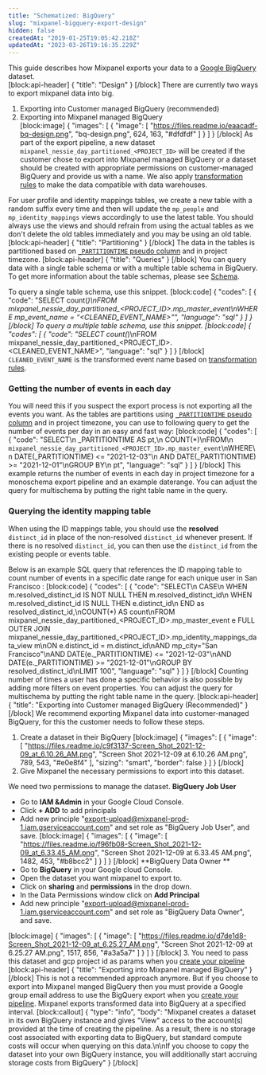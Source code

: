 ```yaml
---
title: "Schematized: BigQuery"
slug: "mixpanel-bigquery-export-design"
hidden: false
createdAt: "2019-01-25T19:05:42.218Z"
updatedAt: "2023-03-26T19:16:35.229Z"
---
```

This guide describes how Mixpanel exports your data to a [Google BigQuery](https://cloud.google.com/bigquery/) dataset.  
[block:api-header]
{
  "title": "Design"
}
[/block]
There are currently two ways to export mixpanel data into big.
1. Exporting into Customer managed BigQuery (recommended)
2. Exporting into Mixpanel managed BigQuery  
[block:image]
{
  "images": [
    {
      "image": [
        "https://files.readme.io/eaacadf-bq-design.png",
        "bq-design.png",
        624,
        163,
        "#dfdfdf"
      ]
    }
  ]
}
[/block]
As part of the export pipeline, a new dataset `mixpanel_nessie_day_partitioned_<PROJECT_ID>` will be created if the customer chose to export into Mixpanel managed BigQuery or a dataset should be created with appropriate permissions on customer-managed BigQuery and provide us with a name. We also apply [transformation rules](doc:schematized-export-pipeline#transformation-rules) to make the data compatible with data warehouses. 

For user profile and identity mappings tables, we create a new table with a random suffix every time and then will update the `mp_people` and `mp_identity_mappings` views accordingly to use the latest table. You should always use the views and should refrain from using the actual tables as we don't delete the old tables immediately and you may be using an old table.
[block:api-header]
{
  "title": "Partitioning"
}
[/block]
The data in the tables is partitioned based on [`_PARTITIONTIME` pseudo column](https://cloud.google.com/bigquery/docs/querying-partitioned-tables#ingestion-time_partitioned_table_pseudo_columns) and in project timezone.
[block:api-header]
{
  "title": "Queries"
}
[/block]
You can query data with a single table schema or with a multiple table schema in BigQuery. To get more information about the table schemas, please see [Schema](doc:schematized-export-pipeline#schema).

To query a single table schema, use this snippet.
[block:code]
{
  "codes": [
    {
      "code": "SELECT count(*)\nFROM mixpanel_nessie_day_partitioned_<PROJECT_ID>.mp_master_event\nWHERE mp_event_name = “<CLEANED_EVENT_NAME>”",
      "language": "sql"
    }
  ]
}
[/block]
To query a multiple table schema, use this snippet.
[block:code]
{
  "codes": [
    {
      "code": "SELECT count(*)\nFROM mixpanel_nessie_day_partitioned_<PROJECT_ID>.<CLEANED_EVENT_NAME>",
      "language": "sql"
    }
  ]
}
[/block]
`CLEANED_EVENT_NAME` is the transformed event name based on [transformation rules](doc:schematized-export-pipeline#transformation-rules).

### Getting the number of events in each day
You will need this if you suspect the export process is not exporting all the events you want. As the tables are partitions using  [`_PARTITIONTIME` pseudo column](https://cloud.google.com/bigquery/docs/querying-partitioned-tables#ingestion-time_partitioned_table_pseudo_columns) and in project timezone, you can use to following query to get the number of events per day in an easy and fast way:
[block:code]
{
  "codes": [
    {
      "code": "SELECT\n  _PARTITIONTIME AS pt,\n  COUNT(*)\nFROM\n  `mixpanel_nessie_day_partitioned_<PROJECT_ID>.mp_master_event`\nWHERE\n  DATE(_PARTITIONTIME) <= \"2021-12-03\"\n  AND DATE(_PARTITIONTIME) >= \"2021-12-01\"\nGROUP BY\n  pt",
      "language": "sql"
    }
  ]
}
[/block]
This example returns the number of events in each day in project timezone for a monoschema export pipeline and an example daterange. You can adjust the query for multischema by putting the right table name in the query.

### Querying the identity mapping table

When using the ID mappings table, you should use the **resolved** `distinct_id` in place of the non-resolved `distinct_id` whenever present. If there is no resolved `distinct_id`, you can then use the `distinct_id` from the existing people or events table.

Below is an example SQL query that references the ID mapping table to count number of events in a specific date range for each unique user in San Francisco :
[block:code]
{
  "codes": [
    {
      "code": "SELECT\n CASE\n     WHEN m.resolved_distinct_id IS NOT NULL THEN m.resolved_distinct_id\n     WHEN m.resolved_distinct_id IS NULL THEN e.distinct_id\n END as resolved_distinct_id,\nCOUNT(*) AS count\nFROM mixpanel_nessie_day_partitioned_<PROJECT_ID>.mp_master_event e FULL OUTER JOIN mixpanel_nessie_day_partitioned_<PROJECT_ID>.mp_identity_mappings_data_view m\nON e.distinct_id = m.distinct_id\nAND mp_city=\"San Francisco\"\nAND DATE(e._PARTITIONTIME) <= \"2021-12-03\"\nAND DATE(e._PARTITIONTIME) >= \"2021-12-01\"\nGROUP BY resolved_distinct_id\nLIMIT 100",
      "language": "sql"
    }
  ]
}
[/block]
Counting number of times a user has done a specific behavior is also possible by adding more filters on event properties. You can adjust the query for multischema by putting the right table name in the query.
[block:api-header]
{
  "title": "Exporting into Customer managed BigQuery (Recommended)"
}
[/block]
We recommend exporting Mixpanel data into customer-managed BigQuery, for this the customer needs to follow these steps.
1. Create a dataset in their BigQuery
[block:image]
{
  "images": [
    {
      "image": [
        "https://files.readme.io/c9f3137-Screen_Shot_2021-12-09_at_6.10.26_AM.png",
        "Screen Shot 2021-12-09 at 6.10.26 AM.png",
        789,
        543,
        "#e0e8f4"
      ],
      "sizing": "smart",
      "border": false
    }
  ]
}
[/block]
2. Give Mixpanel the necessary permissions to export into this dataset.

We need two permissions to manage the dataset. 
**BigQuery Job User**
  * Go to **IAM &Admin** in your Google Cloud Console.
  * Click **+ ADD** to add principals
  * Add new principle "export-upload@mixpanel-prod-1.iam.gserviceaccount.com" and set role as "BigQuery Job User", and save.
[block:image]
{
  "images": [
    {
      "image": [
        "https://files.readme.io/f96fb08-Screen_Shot_2021-12-09_at_6.33.45_AM.png",
        "Screen Shot 2021-12-09 at 6.33.45 AM.png",
        1482,
        453,
        "#b8bcc2"
      ]
    }
  ]
}
[/block]
**BigQuery Data Owner **
  * Go to **BigQuery** in your Google cloud Console.
  * Open the dataset you want mixpanel to export to.
  * Click on **sharing** and **permissions** in the drop down. 
  * In the Data Permissions window click on **Add Principal** 
  * Add new principle "export-upload@mixpanel-prod-1.iam.gserviceaccount.com" and set role as "BigQuery Data Owner", and save.

[block:image]
{
  "images": [
    {
      "image": [
        "https://files.readme.io/d7de1d8-Screen_Shot_2021-12-09_at_6.25.27_AM.png",
        "Screen Shot 2021-12-09 at 6.25.27 AM.png",
        1517,
        856,
        "#a3a5a7"
      ]
    }
  ]
}
[/block]
3. You need to pass this dataset and gcp project id as params when you [create your pipeline](ref:create-warehouse-pipeline)
[block:api-header]
{
  "title": "Exporting into Mixpanel managed BigQuery"
}
[/block]
This is not a recommended approach anymore. But if you choose to export into Mixpanel manged BigQuery then you must provide a Google group email address to use the BigQuery export when you [create your pipeline](ref:create-warehouse-pipeline). Mixpanel exports transformed data into BigQuery at a specified interval. 
[block:callout]
{
  "type": "info",
  "body": "Mixpanel creates a dataset in its own BigQuery instance and gives \"View\" access to the account(s) provided at the time of creating the pipeline. As a result, there is no storage cost associated with exporting data to BigQuery, but standard compute costs will occur when querying on this data.\n\nIf you choose to copy the dataset into your own BigQuery instance, you will additionally start accruing storage costs from BigQuery"
}
[/block]